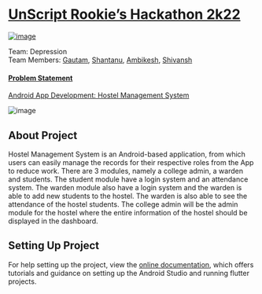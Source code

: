 # [UnScript Rookie’s Hackathon 2k22](https://unscript-rookies.netlify.app/)
[![image](https://user-images.githubusercontent.com/76626284/150655704-2a18d777-c805-46e1-bcb9-87c4e3dffb24.png)](https://unscript-rookies.netlify.app/)

Team: Depression <br />
Team Members: [Gautam](https://github.com/Darkknight131714), [Shantanu](https://github.com/underoot-iota), [Ambikesh](https://github.com/AmbikeshArman), [Shivansh](https://github.com/shivansh2741)

#### <ins>Problem Statement</ins>
[Android App Development: Hostel Management System](https://drive.google.com/file/d/1jsXJSSJldK6UWoy37u19vieMMOC6ZcoR/view?usp=sharing)

![image](https://user-images.githubusercontent.com/76626284/150656138-05fc8ab1-e67b-4666-b90c-58baed733f3e.png)

## About Project
Hostel Management System is an Android-based application, from which users can easily manage the records for their respective roles from the App to reduce work. There are 3 modules, namely a college admin, a warden and students. The student module have a login system and an attendance system. The warden module also have a login system and the warden is able to add new students to the hostel. The warden is also able to see the attendance of the hostel students. The college admin will be the admin module for the hostel where the entire information of the hostel should be displayed in the dashboard.

## Setting Up Project
For help setting up the project, view the [online documentation](https://developer.android.com/studio/intro), which offers tutorials and guidance on setting up the Android Studio and running flutter projects.
